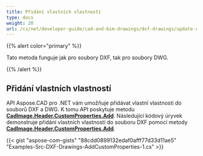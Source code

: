 ```yaml
---
title: Přidání vlastních vlastností
type: docs
weight: 20
url: /cs/net/developer-guide/cad-and-bim-drawings/dxf-drawings/update-custom-properties/
---
```


{{% alert color="primary" %}}

Tato metoda funguje jak pro soubory DXF, tak pro soubory DWG.

{{% /alert %}}

## Přidání vlastních vlastností

API Aspose.CAD pro .NET vám umožňuje přidávat vlastní vlastnosti do souborů DXF a DWG. K tomu API poskytuje metodu [**CadImage.Header.CustomProperties.Add**](https://reference.aspose.com/cad/net/aspose.cad.fileformats.cad.cadobjects/cadheader/properties/customproperties).
Následující kódový úryvek demonstruje přidání vlastních vlastností do souboru DXF pomocí metody [**CadImage.Header.CustomProperties.Add**](https://reference.aspose.com/cad/net/aspose.cad.fileformats.cad.cadobjects/cadheader/properties/customproperties).

{{< gist "aspose-com-gists" "88cdd0899132edaf0afff77d33d11ae5" "Examples-Src-DXF-Drawings-AddCustomProperties-1.cs" >}}
